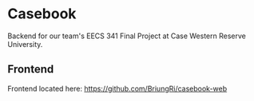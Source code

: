 # Casebook
Backend for our team's EECS 341 Final Project at Case Western Reserve University.

## Frontend
Frontend located here: https://github.com/BriungRi/casebook-web
